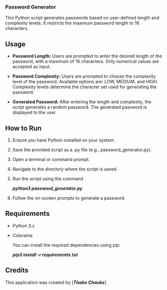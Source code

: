 ### Password Generator

This Python script generates passwords based on user-defined length and complexity levels. It restricts the maximum password length to 16 characters.


## Usage

- **Password Length:**
    Users are prompted to enter the desired length of the password, with a maximum of 16 characters.
    Only numerical values are accepted as input.

- **Password Complexity:**
    Users are prompted to choose the complexity level of the password.
    Available options are: LOW, MEDIUM, and HIGH.
    Complexity levels determine the character set used for generating the password.

- **Generated Password:**
    After entering the length and complexity, the script generates a random password.
    The generated password is displayed to the user.

## How to Run

1. Ensure you have Python installed on your system.
2. Save the provided script as a .py file (e.g., password_generator.py).
3. Open a terminal or command prompt.
4. Navigate to the directory where the script is saved.
5. Run the script using the command

    ***python3 password_generator.py***

6. Follow the on-screen prompts to generate a password.

## Requirements

- Python 3.x
- Colorama

    You can install the required dependencies using pip:

    ***pip3 install -r requirements.txt***


## Credits

This application was created by [***Thabo Chauke***].
